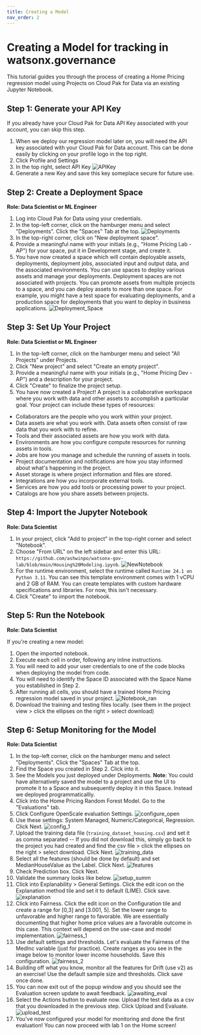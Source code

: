 ```yaml
---
title: Creating a Model
nav_order: 2
---
```

# Creating a Model for tracking in watsonx.governance

This tutorial guides you through the process of creating a Home Pricing regression model using Projects on Cloud Pak for Data via an existing Jupyter Notebook.

## Step 1: Generate your API Key
If you already have your Cloud Pak for Data API Key associated with your account, you can skip this step.

1. When we deploy our regression model later on, you will need the API key associated with your Cloud Pak for Data account. This can be done easily by clicking on your profile logo in the top right.
2. Click Profile and Settings
3. In the top right, select API Key
![APIKey](../assets/APIKey.png)
5. Generate a new Key and save this key someplace secure for future use.
   
## Step 2: Create a Deployment Space

**Role: Data Scientist or ML Engineer**

1. Log into Cloud Pak for Data using your credentials.
2. In the top-left corner, click on the hamburger menu and select "Deployments". Click the "Spaces" Tab at the top.
![Deployments](../assets/Deployments.png)
4. In the top-right corner, click on "New deployment space".
5. Provide a meaningful name with your initials (e.g., "Home Pricing Lab - AP") for your space, put it in Development stage, and create it.
6. You have now created a space which will contain deployable assets, deployments, deployment jobs, associated input and output data, and the associated environments. You can use spaces to deploy various assets and manage your deployments. Deployment spaces are not associated with projects. You can promote assets from multiple projects to a space, and you can deploy assets to more than one space. For example, you might have a test space for evaluating deployments, and a production space for deployments that you want to deploy in business applications.
![Deployment_Space](../assets/DeploymentSpace.svg)

## Step 3: Set Up Your Project

**Role: Data Scientist or ML Engineer**

1. In the top-left corner, click on the hamburger menu and select "All Projects" under Projects.
2. Click "New project" and select "Create an empty project".
3. Provide a meaningful name with your initials (e.g., "Home Pricing Dev - AP") and a description for your project.
4. Click "Create" to finalize the project setup.
5. You have now created a Project! A project is a collaborative workspace where you work with data and other assets to accomplish a particular goal.
Your project can include these types of resources:

- Collaborators are the people who you work within your project.
- Data assets are what you work with. Data assets often consist of raw data that you work with to refine.
- Tools and their associated assets are how you work with data.
- Environments are how you configure compute resources for running assets in tools.
- Jobs are how you manage and schedule the running of assets in tools.
- Project documentation and notifications are how you stay informed about what's happening in the project.
- Asset storage is where project information and files are stored.
- Integrations are how you incorporate external tools.
- Services are how you add tools or processing power to your project.
- Catalogs are how you share assets between projects.

## Step 4: Import the Jupyter Notebook

**Role: Data Scientist**

1. In your project, click "Add to project" in the top-right corner and select "Notebook".
2. Choose "From URL" on the left sidebar and enter this URL: `https://github.com/ashwinpo/watsonx-gov-lab/blob/main/Housing%20Modeling.ipynb`.
![NewNotebook](../assets/NewNotebook.png)
3. For the runtime environment, select the runtime called `Runtime 24.1 on Python 3.11`. You can see this template environment comes with 1 vCPU and 2 GB of RAM. You can create templates with custom hardware specifications and libraries. For now, this isn't necessary.
4. Click "Create" to import the notebook.
   
## Step 5: Run the Notebook

**Role: Data Scientist**

If you're creating a new model:

1. Open the imported notebook.
2. Execute each cell in order, following any inline instructions.
3. You will need to add your user credentials to one of the code blocks when deploying the model from code.
4. You will need to identify the Space ID associated with the Space Name you established in Step 2.
5. After running all cells, you should have a trained Home Pricing regression model saved in your project.
![Notebook_ran](../assets/Notebook_ran.png)
6. Download the training and testing files locally. (see them in the project view > click the ellipses on the right > select download)

## Step 6: Setup Monitoring for the Model

**Role: Data Scientist**

1. In the top-left corner, click on the hamburger menu and select "Deployments". Click the "Spaces" Tab at the top.
2. Find the Space you created in Step 2. Click into it.
3. See the Models you just deployed under Deployments.
**Note**: You could have alternatively saved the model to a project and use the UI to promote it to a Space and subsequently deploy it in this Space. Instead we deployed programmaticallly.
4. Click into the Home Pricing Random Forest Model. Go to the "Evaluations" tab.
5. Click Configure OpenScale evaluation Settings.
![configure_open](../assets/configure_open.png)
6. Use these settings: System Managed, Numeric/Categorical, Regression. Click Next.
![config_1](../assets/config_1.png)
7. Upload the training data file (`training_dataset_housing.csv`) and set it as comma separated -- If you did not download this, simply go back to the project you had created and find the csv file > click the ellipses on the right > select download. Click Next.
![training_data](../assets/training_data.png)
8. Select all the features (should be done by default) and set MedianHouseValue as the Label. Click Next.
![features](../assets/features.png)
9. Check Prediction box. Click Next.
10. Validate the summary looks like below.
![setup_summ](../assets/setup_summ.png)
11. Click into Explanability > General Settings. Click the edit icon on the Explanation method tile and set it to default (LIME). Click save.
![explanation](../assets/explanation.png)
12. Click into Fairness. Click the edit icon on the Configuration tile and create a range for [0,3] and [3.001, 5]. Set the lower range to unfavorable and higher range to favorable. We are essentially documenting that higher home price values are a favorable outcome in this case. This context will depend on the use-case and model implementation.
![fairness_1](../assets/fairness_1.png)
13. Use default settings and thresholds. Let's evaluate the Fairness of the MedInc variable (just for practice). Create ranges as you see in the image below to monitor lower income households. Save this configuration.
![fairness_2](../assets/fairness_2.png)
14. Building off what you know, monitor all the features for Drift (use v2) as an exercise! Use the default sample size and thresholds. Click save once done.
15. You can now exit out of the popup window and you should see the Evaluation screen update to await feedback.
![awaiting_eval](../assets/awaiting_eval.png)
16. Select the Actions button to evaluate now. Upload the test data as a csv that you downloaded in the previous step. Click Upload and Evaluate.
![upload_test](../assets/upload_test.png)
17. You've now configured your model for monitoring and done the first evaluation! You can now proceed with lab 1 on the Home screen!

